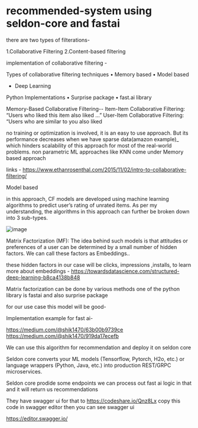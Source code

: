 # recommended-system using seldon-core and fastai


there are two types of filterations-  

1.Collaborative Filtering 
2.Content-based filtering

implementation of collaborative filtering -

Types of collaborative filtering techniques
• Memory based
• Model based
* Deep Learning


Python Implementations
• Surprise package
• fast.ai library


Memory-Based Collaborative Filtering-- 
Item-Item Collaborative Filtering: “Users who liked this item also liked …”
User-Item Collaborative Filtering: “Users who are similar to you also liked

 no training or optimization is involved, it is an easy to use approach. But its performance decreases when we have sparse data(amazon example)_ which hinders scalability of this approach for most of the real-world problems.
non parametric ML approaches like KNN come under Memory based approach

links - https://www.ethanrosenthal.com/2015/11/02/intro-to-collaborative-filtering/

Model based

in this approach, CF models are developed using machine learning algorithms to predict user’s rating of unrated items. As per my understanding, the algorithms in this approach can further be broken down into 3 sub-types.

![image](https://user-images.githubusercontent.com/39947864/164454118-2dcd10e4-7a6e-4772-930d-c538d607139d.png)

Matrix Factorization (MF): The idea behind such models is that attitudes or preferences of a user can be determined by a small number of hidden factors. We can call these factors as Embeddings..

these hidden factors in our case will be clicks, impressions ,installs, 
to learn more about embeddings - https://towardsdatascience.com/structured-deep-learning-b8ca4138b848

  Matrix factorization can be done by various methods one of the python library is fastai and also surprise package

for our use case this model will be good- 


Implementation example for fast ai- 

https://medium.com/@shik1470/63b00b9739ce
https://medium.com/@shik1470/919da17ecefb


We can use this algorithm for recommendation and deploy it on seldon core

Seldon core converts your ML models (Tensorflow, Pytorch, H2o, etc.) or language wrappers (Python, Java, etc.) into production REST/GRPC microservices.

Seldon core prodide some endpoints we can process out fast ai logic  in that and it will return us recommendations

They have swagger ui for that to https://codeshare.io/Qnz8Lx  copy this code in swagger editor then you can see swagger ui

https://editor.swagger.io/










